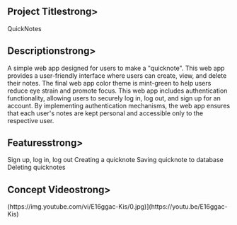 
<h2><strong>Project Title</strong>strong></h2>

QuickNotes

<h2><strong>Description</strong>strong></h2>
A simple web app designed for users to make a "quicknote". 
This web app provides a user-friendly interface where users can create, view, 
and delete their notes. The final web app color theme is mint-green to 
help users reduce eye strain and promote focus. This web app includes 
authentication functionality, allowing users to securely log in, 
log out, and sign up for an account. By implementing authentication
mechanisms, the web app ensures that each user's notes are kept personal 
and accessible only to the respective user.

<h2><strong>Features</strong>strong></h2>
Sign up, log in, log out
Creating a quicknote
Saving quicknote to database
Deleting quicknotes


<h2><strong>Concept Video</strong>strong></h2>
(https://img.youtube.com/vi/E16ggac-Kis/0.jpg)](https://youtu.be/E16ggac-Kis)
